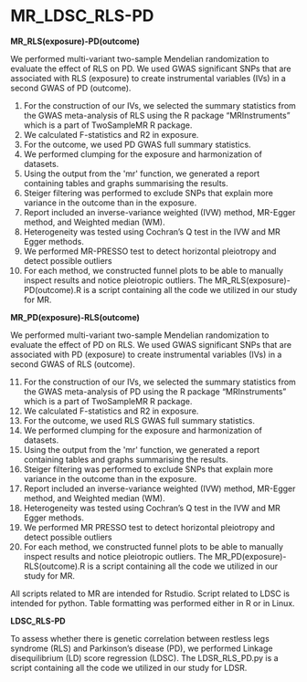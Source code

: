 # MR_LDSC_RLS-PD


**MR_RLS(exposure)-PD(outcome)**

We performed multi-variant two-sample Mendelian randomization to evaluate the effect of RLS on PD. We used GWAS significant SNPs that are associated with RLS (exposure) to create instrumental variables (IVs) in a second GWAS of PD (outcome). 

1. For the construction of our IVs, we selected the summary statistics from the GWAS meta-analysis of RLS using the R package “MRInstruments” which is a part of TwoSampleMR R package.
2.	We calculated F-statistics and R2 in exposure.
3.	For the outcome, we used PD GWAS full summary statistics.
4.	We performed clumping for the exposure and harmonization of datasets.
5.	Using the output from the 'mr' function, we generated a report containing tables and graphs summarising the results. 
6.	Steiger filtering was performed to exclude SNPs that explain more variance in the outcome than in the exposure.
7.	Report included an inverse-variance weighted (IVW) method, MR-Egger method, and Weighted median (WM).
8.	Heterogeneity was tested using Cochran’s Q test in the IVW and MR Egger methods.
9.	We performed MR-PRESSO test to detect horizontal pleiotropy and detect possible outliers
10.	For each method, we constructed funnel plots to be able to manually inspect results and notice pleiotropic outliers.
The MR_RLS(exposure)-PD(outcome).R is a script containing all the code we utilized in our study for MR.


**MR_PD(exposure)-RLS(outcome)**

We performed multi-variant two-sample Mendelian randomization to evaluate the effect of PD on RLS. We used GWAS significant SNPs that are associated with PD (exposure) to create instrumental variables (IVs) in a second GWAS of RLS (outcome).

11.	For the construction of our IVs, we selected the summary statistics from the GWAS meta-analysis of PD using the R package “MRInstruments” which is a part of TwoSampleMR R package.
12.	We calculated F-statistics and R2 in exposure.
13.	For the outcome, we used RLS GWAS full summary statistics.
14.	We performed clumping for the exposure and harmonization of datasets.
15.	Using the output from the 'mr' function, we generated a report containing tables and graphs summarising the results. 
16.	Steiger filtering was performed to exclude SNPs that explain more variance in the outcome than in the exposure.
17.	Report included an inverse-variance weighted (IVW) method, MR-Egger method, and Weighted median (WM).
18.	Heterogeneity was tested using Cochran’s Q test in the IVW and MR Egger methods.
19.	We performed MR PRESSO test to detect horizontal pleiotropy and detect possible outliers
20.	For each method, we constructed funnel plots to be able to manually inspect results and notice pleiotropic outliers.
The MR_PD(exposure)-RLS(outcome).R is a script containing all the code we utilized in our study for MR.

All scripts related to MR are intended for Rstudio. Script related to LDSC is intended for python. Table formatting was performed either in R or in Linux.

**LDSC_RLS-PD**

To assess whether there is genetic correlation between restless legs syndrome (RLS) and Parkinson’s disease (PD), we performed Linkage disequilibrium (LD) score regression (LDSC). 
The LDSR_RLS_PD.py is a script containing all the code we utilized in our study for LDSR.

